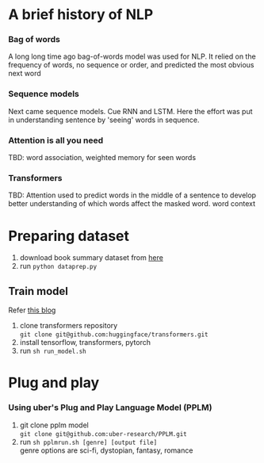 # A brief history of NLP

### Bag of words

A long long time ago bag-of-words model was used for NLP. It relied on the frequency of words, no sequence or order, and predicted the most obvious next word

### Sequence models

Next came sequence models. Cue RNN and LSTM. Here the effort was put in understanding sentence by 'seeing' words in sequence.

### Attention is all you need

TBD: word association, weighted memory for seen words

### Transformers

TBD: Attention used to predict words in the middle of a sentence to develop better understanding of which words affect the masked word. word context

# Preparing dataset

1. download book summary dataset from [here](https://www.cs.cmu.edu/~dbamman/booksummaries.html)
1. run `python dataprep.py`

## Train model

Refer [this blog](https://towardsdatascience.com/fine-tuning-gpt2-for-text-generation-using-pytorch-2ee61a4f1ba7)

1. clone transformers repository  
   `git clone git@github.com:huggingface/transformers.git`
1. install tensorflow, transformers, pytorch
1. run `sh run_model.sh`

# Plug and play

### Using uber's Plug and Play Language Model (PPLM)

1. git clone pplm model  
   `git clone git@github.com:uber-research/PPLM.git`
2. run `sh pplmrun.sh [genre] [output file]`  
   genre options are sci-fi, dystopian, fantasy, romance
